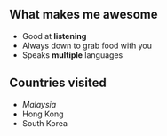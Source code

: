 ## What makes me awesome
- Good at **listening**
- Always down to grab food with you
- Speaks **multiple** languages
## Countries visited
- *Malaysia*
- Hong Kong
- South Korea

